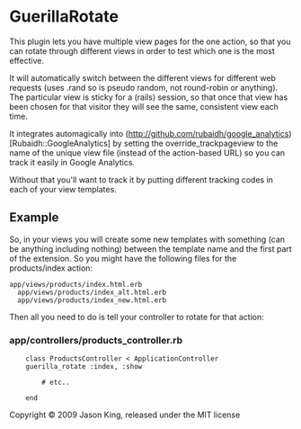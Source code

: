 GuerillaRotate
==============

This plugin lets you have multiple view pages for the one action, so that you
can rotate through different views in order to test which one is the most
effective.

It will automatically switch between the different views for different web
requests (uses .rand so is pseudo random, not round-robin or anything).  The
particular view is sticky for a (rails) session, so that once that view has been
chosen for that visitor they will see the same, consistent view each time.

It integrates automagically into
(http://github.com/rubaidh/google_analytics)[Rubaidh::GoogleAnalytics] by
setting the override_trackpageview to the name of the unique view file (instead
of the action-based URL) so you can track it easily in Google Analytics.

Without that you'll want to track it by putting different tracking codes in each
of your view templates.

Example
-------

So, in your views you will create some new templates with something (can be
anything including nothing) between the template name and the first part of the
extension.  So you might have the following files for the products/index action:

    app/views/products/index.html.erb
	  app/views/products/index_alt.html.erb
	  app/views/products/index_new.html.erb

Then all you need to do is tell your controller to rotate for that action:

### app/controllers/products_controller.rb
		class ProductsController < ApplicationController
  		guerilla_rotate :index, :show

			# etc..

		end

Copyright &copy; 2009 Jason King, released under the MIT license
